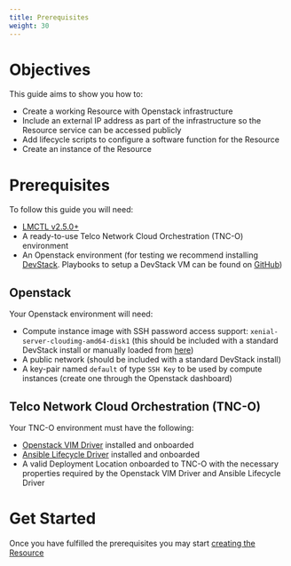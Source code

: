 ```yaml
---
title: Prerequisites
weight: 30
---
```


# Objectives

This guide aims to show you how to: 

- Create a working Resource with Openstack infrastructure
- Include an external IP address as part of the infrastructure so the Resource service can be accessed publicly
- Add lifecycle scripts to configure a software function for the Resource
- Create an instance of the Resource

# Prerequisites

To follow this guide you will need: 

- [LMCTL v2.5.0+](/reference/lmctl)
- A ready-to-use Telco Network Cloud Orchestration (TNC-O) environment
- An Openstack environment (for testing we recommend installing [DevStack](https://docs.openstack.org/devstack/latest/). Playbooks to setup a DevStack VM can be found on [GitHub](https://github.com/accanto-systems/devstack-environment))

## Openstack

Your Openstack environment will need:

- Compute instance image with SSH password access support: `xenial-server-cloudimg-amd64-disk1` (this should be included with a standard DevStack install or manually loaded from [here](https://docs.openstack.org/image-guide/obtain-images.html#ubuntu))
- A public network (should be included with a standard DevStack install)
- A key-pair named `default` of type `SSH Key` to be used by compute instances (create one through the Openstack dashboard)

## Telco Network Cloud Orchestration (TNC-O)

Your TNC-O environment must have the following: 

- [Openstack VIM Driver](https://github.com/IBM/openstack-vim-driver) installed and onboarded
- [Ansible Lifecycle Driver](https://github.com/IBM/ansible-lifecycle-driver) installed and onboarded
- A valid Deployment Location onboarded to TNC-O with the necessary properties required by the Openstack VIM Driver and Ansible Lifecycle Driver

# Get Started

Once you have fulfilled the prerequisites you may start [creating the Resource](/user-guides/resource-engineering/resource-packages/brent/basic-resource/creating-resource)